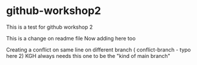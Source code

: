 # github-workshop2
This is a test for github workshop 2


This is a change on readme file 
Now adding here too

Creating a conflict on same line on different branch ( conflict-branch - typo here 2)
KGH always needs this one to be the "kind of main branch"

